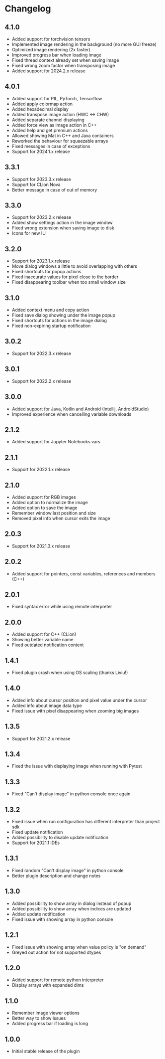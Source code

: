 # Changelog

## 4.1.0
- Added support for torchvision tensors
- Implemented image rendering in the background (no more GUI freeze)
- Optimized image rendering (2x faster)
- Improved progress bar when loading image
- Fixed thread context already set when saving image
- Fixed wrong zoom factor when transposing image
- Added support for 2024.2.x release

## 4.0.1
- Added support for PIL, PyTorch, Tensorflow
- Added apply colormap action
- Added hexadecimal display
- Added transpose image action (HWC <-> CHW)
- Added separate channel displaying
- Added force view as image action in C++
- Added help and get premium actions
- Allowed showing Mat in C++ and Java containers
- Reworked the behaviour for squeezable arrays
- Fixed messages in case of exceptions
- Support for 2024.1.x release

## 3.3.1
- Support for 2023.3.x release
- Support for CLion Nova
- Better message in case of out of memory

## 3.3.0
- Support for 2023.2.x release
- Added show settings action in the image window
- Fixed wrong extension when saving image to disk
- Icons for new IU

## 3.2.0
- Support for 2023.1.x release
- Move dialog windows a little to avoid overlapping with others
- Fixed shortcuts for popup actions
- Fixed inaccurate values for pixel close to the border
- Fixed disappearing toolbar when too small window size

## 3.1.0
- Added context menu and copy action
- Fixed save dialog showing under the image popup
- Fixed shortcuts for actions in the image dialog
- Fixed non-expiring startup notification

## 3.0.2
- Support for 2022.3.x release

## 3.0.1
- Support for 2022.2.x release

## 3.0.0
- Added support for Java, Kotlin and Android (Intellij, AndroidStudio)
- Improved experience when cancelling variable downloads

## 2.1.2
- Added support for Jupyter Notebooks vars

## 2.1.1
- Support for 2022.1.x release

## 2.1.0
- Added support for RGB images
- Added option to normalize the image
- Added option to save the image
- Remember window last position and size
- Removed pixel info when cursor exits the image

## 2.0.3
- Support for 2021.3.x release

## 2.0.2
- Added support for pointers, const variables, references and members (C++)

## 2.0.1
- Fixed syntax error while using remote interpreter

## 2.0.0
- Added support for C++ (CLion)
- Showing better variable name
- Fixed outdated notification content

## 1.4.1
- Fixed plugin crash when using OS scaling (thanks Liviu!)

## 1.4.0
- Added info about cursor position and pixel value under the cursor
- Added info about image data type
- Fixed issue with pixel disappearing when zooming big images

## 1.3.5
- Support for 2021.2.x release

## 1.3.4
- Fixed the issue with displaying image when running with Pytest

## 1.3.3
- Fixed "Can't display image" in python console once again

## 1.3.2
- Fixed issue when run configuration has different interpreter than project sdk
- Fixed update notification
- Added possibility to disable update notification
- Support for 2021.1 IDEs

## 1.3.1
- Fixed random "Can't display image" in python console
- Better plugin description and change notes

## 1.3.0
- Added possibility to show array in dialog instead of popup
- Added possibility to show array when indices are updated
- Added update notification
- Fixed issue with showing array in python console

## 1.2.1
- Fixed issue with showing array when value policy is "on demand"
- Greyed out action for not supported dtypes

## 1.2.0
- Added support for remote python interpreter
- Display arrays with expanded dims

## 1.1.0
- Remember image viewer options
- Better way to show issues
- Added progress bar if loading is long

## 1.0.0
- Initial stable release of the plugin
